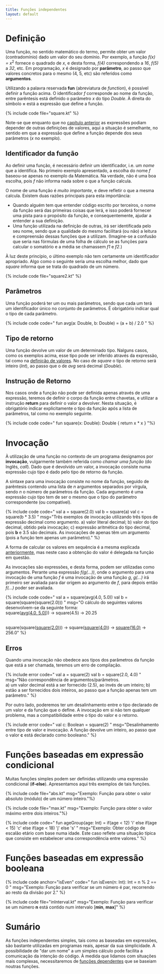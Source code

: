 ```yaml
---
title: Funções independentes
layout: default
---
```


# Definição

Uma função, no sentido matemático do termo, permite obter um valor (contradomínio) dado um valor do seu domínio. Por exemplo, a função *f(x) = x*<sup>2</sup> fornece o quadrado de *x*, e desta forma, *f(4)* correspondendo a *16*, *f(5)* a *32*, etc. Em programação, *x* é designado por **parâmetro**, ao passo que valores concretos para o mesmo (4, 5, etc) são referidos como **argumentos**.

Utilizando a palavra reservada **fun** (abreviatura de *function*), é possível definir a função acima. O identificador *f* corresponde ao nome da função, entre parêntesis está definido o parâmetro *x* do tipo *Double*. À direita do símbolo **=** está a expressão que define a função.

{% include code file="square.kt" %}

Note-se que enquanto que no [capítulo anterior](../01_expressoes/expressoesdep) as expressões podiam depender de outras definições de valores, aqui a situação é semelhante, no sentido em que a expressão que define a função depende dos seus parâmetros (*x* no exemplo).


## Identificador da função

Ao definir uma função, é necessário definir um identificador, i.e. um *nome* que a identifica. No primeiro exemplo apresentado, a escolha do nome *f* baseou-se apenas no exemplo da Matemática. Na verdade, não é uma boa escolha, pois *f* não informa nada sobre o que a função calcula.

O nome de uma função é *muito importante*, e deve refletir o que a mesma calcula. Existem duas razões principais para esta importância:
- Quando alguém tem que entender código escrito por terceiros, o nome da função será das primeiras coisas que lerá, e isso poderá fornecer uma pista para o propósito da função, e consequentemente, ajudar a entender a sua definição.
- Uma função utilizada na definição de outras, irá ser identificada pelo seu nome, sendo que a qualidade do mesmo facilitará (ou não) a leitura e compreensão dessas funções que a utilizam. (Imagine-se a confusão que seria nas fórmulas de uma folha de cálculo se as funções para calcular o somatório e a média se chamassem *f1* e *f2*.)

À luz deste princípio, o último exemplo não tem certamente um identificador apropriado. Algo como o seguinte seria uma escolha melhor, dado que *square* informa que se trata do quadrado de um número.

{% include code file="square2.kt" %}


## Parâmetros
Uma função poderá ter um ou mais parâmetros, sendo que cada um terá um identificador único no conjunto de parâmetros. É obrigatório indicar qual o tipo de cada parâmetro.

{% include code code="
fun avg(a: Double, b: Double) = (a + b) / 2.0
"
%}

## Tipo de retorno
Uma função devolve um valor de um determinado tipo. Nalguns casos, como os exemplos acima, esse tipo pode ser inferido através da expressão, tal como na [definição de valores](../01_expressoes/expressoescon#inferencia). No caso de *square* o tipo de retorno será inteiro (*Int*), ao passo que o de *avg* será decimal (*Double*).

## Instrução de Retorno
Nos casos onde a função não pode ser definida apenas através de uma expressão, teremos de definir o corpo da função entre chavetas, e  utilizar a instrução **return** para definir o valor a devolver. Nesta situação, é obrigatório indicar explicitamente o tipo da função após a lista de parâmetros, tal como no exemplo seguinte.

{% include code code="
fun square(x: Double): Double {
    return x * x
}
"%}

# Invocação

À utilização de uma função no contexto de um programa designamos por **invocação**, vulgarmente também referida como *chamar uma função* (do Inglês, *call*). Dado que é devolvido um valor, a invocação consiste numa expressão cujo tipo é dado pelo tipo de retorno da função.

A sintaxe para uma invocação consiste no nome da função, seguido de parêntesis contendo uma lista de *n* argumentos separados por vírgula, sendo *n* o número de parâmetros da função. Cada argumento é uma expressão cujo tipo tem de ser o mesmo que o tipo do parâmetro correspondente (ou compatível).

{% include code code="
val a = square(2.0)
val b = square(a)
val c = square(b * 3.5)
"
msg="Três exemplos de invocação utilizando três tipos de expressão decimal como argumento. a) valor literal decimal; b) valor do tipo decimal, obtido pela invocação; c) expressão aritmética do tipo decimal, pois <b>b</b> e 3.5 são decimais. As invocações de apenas têm um argumento (pois a função tem apenas um parâmetro)."
%}

A forma de calcular os valores em sequência é a mesma explicada [anteriormente](../01_expressoes/expressoesdep), mas neste caso a obtenção do valor é delegada na função em questão.

As invocações são expressões, e desta forma, podem ser utilizadas como argumentos. Perante uma expressão *f(g(...))*, onde o argumento para uma invocação de uma função *f* é uma invocação de uma função *g*, *g(...)* irá primeiro ser avaliada para dar origem ao argumento de *f*, para depois então *f(...)* poder ser avaliada.

{% include code code="
val a = square(avg(4.0, 5.0))
val b = square(square(square(2.0)))
"
msg="O cálculo do seguintes valores desenvolvem-se da seguinte forma:<br>
square(<u>avg(4.0, 5.0)</u>)) &rarr; square(4.5) &rarr; 20.25

<br>
square(square(<u>square(2.0)</u>)) &rarr; square(<u>square(4.0)</u>) &rarr; <u>square(16.0)</u>  &rarr; 256.0"
%}

## Erros

Quando uma invocação não obedece aos tipos dos parâmetros da função que está a ser chamada, teremos um erro de compilação.

{% include error code="
val a = square(2)
val b = square(2.0, 4.0)
"
msg="Não correspondência de argumentos/parâmetros.<br> a) um valor decimal está a ser fornecido (2.5), ao invés de um inteiro; b) estão a ser fornecidos dois inteiros, ao passo que a função apenas tem um parâmetro."
%}

Por outro lado, poderemos ter um desalinhamento entre o tipo declarado de um valor e da função que o define. A invocação em si não tem qualquer problema, mas a compatibilidade entre o tipo do valor e o retorno.

{% include error code="
val c: Boolean = square(2)
"
msg="Desalinhamento entre tipo de valor e invocação. A função devolve um inteiro, ao passo que o valor <b>c</b> está declarado como booleano."
%}

# Funções baseadas em expressão condicional
Muitas funções simples podem ser definidas utilizando uma expressão condicional (**if-else**). Apresentamos aqui três exemplos de tais funções.

{% include code file="abs.kt"
msg="Exemplo: Função para obter o valor absoluto (módulo) de um número inteiro."%}

{% include code file="max.kt"
msg="Exemplo: Função para obter o valor máximo entre dois inteiros."%}

{% include code code="
fun ageGroup(age: Int) =
          if(age < 12) 'i'
          else if(age < 15) 'c'
          else if(age < 18) 'j'
          else 's'
"
msg="Exemplo: Obter código de escalão etário com base numa idade. Este caso reflete uma situação típica que consiste em estabelecer uma correspondência entre valores."
%}


# Funções baseadas em expressão booleana

{% include code anchor="isEven" code="
fun isEven(n: Int): Int = n % 2 == 0
"
msg="Exemplo: Função para verificar se um número é par, recorrendo ao resto da divisão por 2."
%}

{% include code file="inInterval.kt"
msg="Exemplo: Função para verificar se um número <b>n</b> está contido num intervalo [<b>min</b>, <b>max</b>]"
%}






# Sumário

As funções independentes simples, tais como as baseadas em expressões, são bastante utilizadas em programas reais, apesar da sua simplicidade. A possibilidade de "dar um nome" a um simples cálculo pode facilita a comunicação da intenção do código. À medida que lidamos com situações mais complexas, necessitaremos de [funções dependentes](funcoesdep) que se baseiam noutras funções.
